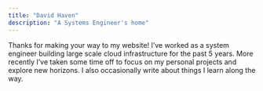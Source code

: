 ```yaml
---
title: "David Haven"
description: "A Systems Engineer's home"
---
```


Thanks for making your way to my website!
I’ve worked as a system engineer building large scale cloud infrastructure for the past 5 years. 
More recently I’ve taken some time off to focus on my personal projects and explore new horizons.
I also occasionally write about things I learn along the way.